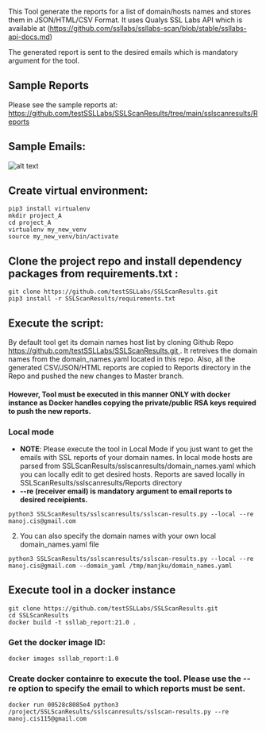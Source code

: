 This Tool generate the reports for a list of domain/hosts names and stores them in JSON/HTML/CSV Format. It uses Qualys SSL Labs API which is available at (https://github.com/ssllabs/ssllabs-scan/blob/stable/ssllabs-api-docs.md)

The generated report is sent to the desired emails which is mandatory argument for the tool. 

## Sample Reports
Please see the sample reports at: https://github.com/testSSLLabs/SSLScanResults/tree/main/sslscanresults/Reports

## Sample Emails:
![alt text](sslscanresults/sample_ssllabs_report.png "Sample Email Content")

## Create virtual environment:
```
pip3 install virtualenv
mkdir project_A
cd project_A
virtualenv my_new_venv
source my_new_venv/bin/activate
```

## Clone the project repo and install dependency packages from requirements.txt :
```
git clone https://github.com/testSSLLabs/SSLScanResults.git
pip3 install -r SSLScanResults/requirements.txt
```

## Execute the script:
By default tool get its domain names host list by cloning Github Repo [https://github.com/testSSLLabs/SSLScanResults.git ](https://github.com/testSSLLabs/SSLLab_hosts_and_report). It retreives the domain names from the domain_names.yaml located in this repo. 
Also, all the generated CSV/JSON/HTML reports are copied to Reports directory in the Repo and pushed the new changes to Master branch. 
#### However, Tool must be executed in this manner ONLY with docker instance as Docker handles copying the private/public RSA keys required to push the new reports. 


### Local mode
- **NOTE**: Please execute the tool in Local Mode if you just want to get the emails with SSL reports of your domain names. In local mode
            hosts are parsed from  SSLScanResults/sslscanresults/domain_names.yaml which you can locally edit to get desired hosts. 
            Reports are saved locally in SSLScanResults/sslscanresults/Reports directory
- **--re (receiver email) is mandatory argument to email reports to desired receipients.**
``` 
python3 SSLScanResults/sslscanresults/sslscan-results.py --local --re manoj.cis@gmail.com
```


2. You can also specify the domain names with your own local domain_names.yaml file
``` 
python3 SSLScanResults/sslscanresults/sslscan-results.py --local --re manoj.cis@gmail.com --domain_yaml /tmp/manjku/domain_names.yaml
``` 

## Execute tool in a docker instance
``` 
git clone https://github.com/testSSLLabs/SSLScanResults.git
cd SSLScanResults
docker build -t ssllab_report:21.0 .
``` 

### Get the docker image ID:
``` 
docker images ssllab_report:1.0
``` 

### Create docker containre to execute the tool. Please use the --re option to specify the email to which reports must be sent.
``` 
docker run 00528c8085e4 python3 /project/SSLScanResults/sslscanresults/sslscan-results.py --re manoj.cis115@gmail.com
``` 
